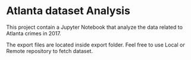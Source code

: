 # Atlanta dataset Analysis

This project contain a Jupyter Notebook that analyze the data related to Atlanta crimes in 2017.

The export files are located inside export folder. Feel free to use Local or Remote repository to fetch dataset.
